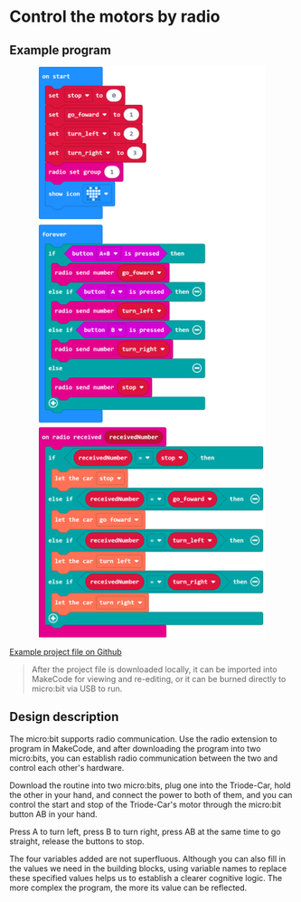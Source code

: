 # Control the motors by radio

## Example program

<div align=center>
<img src="../assets/Triode-Car_radio_control_1.png" width="400"/>
</div>

[Example project file on Github](https://github.com/Wind-stormger/Makecode/blob/master/microbit-Triode-Car_radio_control_1.hex)

> After the project file is downloaded locally, it can be imported into MakeCode for viewing and re-editing, or it can be burned directly to micro:bit via USB to run.

## Design description 

The micro:bit supports radio communication. Use the radio extension to program in MakeCode, and after downloading the program into two micro:bits, you can establish radio communication between the two and control each other's hardware. 

Download the routine into two micro:bits, plug one into the Triode-Car, hold the other in your hand, and connect the power to both of them, and you can control the start and stop of the Triode-Car's motor through the micro:bit button AB in your hand. 

Press A to turn left, press B to turn right, press AB at the same time to go straight, release the buttons to stop. 

The four variables added are not superfluous. Although you can also fill in the values we need in the building blocks, using variable names to replace these specified values helps us to establish a clearer cognitive logic. The more complex the program, the more its value can be reflected. 